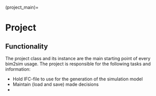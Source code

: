 (project_main)=
# Project
## Functionality
The project class and its instance are the main starting point of every bim2sim
usage. The project is responsible for the following tasks and information:
* Hold IFC-file to use for the generation of the simulation model
* Maintain (load and save) made decisions
* 

